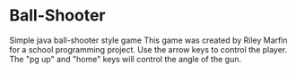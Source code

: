# Ball-Shooter
Simple java ball-shooter style game
This game was created by Riley Marfin for a school programming project. Use the arrow keys to control the player.
The "pg up" and "home" keys will control the angle of the gun.
